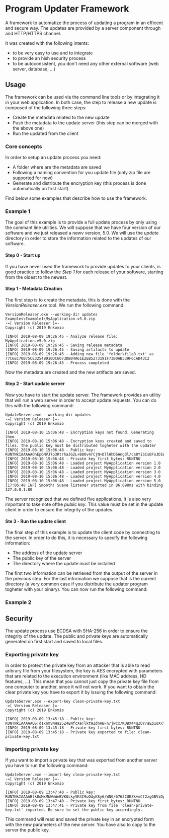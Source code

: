 # Program Updater Framework
A framework to automatize the process of updating a program in an efficent and secure way. The updates are provided by a server component through and HTTP/HTTPS channel.

It was created with the following intents: 

* to be very easy to use and to integrate 
* to provide an hish security process
* to be autoconsistent, you don't need any other external software (web server, database, ...)

## Usage

The framework can be used via the command line tools or by integrating it in your web application. In both case, the step to release a new update is composed of the following three steps:

* Create the metadata related to the new update
* Push the metadata to the update server (this step can be merged with the above one)
* Run the updated from the client

### Core concepts

In order to setup an update process you need:

* A folder where are the metadata are saved
* Following a naming convention for you update file (only zip file are supported for now)
* Generate and distribute the encryption key (this process is done automatically on first start)

Find below some examples that describe how to use the framework.

### Example 1

The goal of this example is to provide a full update process by only using the commant line utilities. We will suppose that we have four version of our software and we just released a newv version, 5.0. We will use the _update_ directory in order to store the information related to the updates of our software.

#### Step 0 - Start up

If you have never used the framework to provide updates to your clients, is good practice to follow the _Step 1_ for each release of your software, starting from the oldest to the newest.

#### Step 1 - Metadata Creation

The first step is to create the metadata, this is done with the _VersionReleaser.exe_ tool. We run the following command:

	VersionReleaser.exe --working-dir updates Examples\Example1\MyApplication.v5.0.zip
	-=[ Version Releaser ]=-
	Copyright (c) 2019 Enkomio

	[INFO] 2019-08-09 19:26:45 - Analyze release file: MyApplication.v5.0.zip
	[INFO] 2019-08-09 19:26:45 - Saving release metadata
	[INFO] 2019-08-09 19:26:45 - Saving artifacts to update
	[INFO] 2019-08-09 19:26:45 - Adding new file 'folder\file8.txt' as 77C6EC70B75CE3254B910DC6073DB04A61E2EB5273191F73B0AB539F6CAD43C2
	[INFO] 2019-08-09 19:26:45 - Process completed
	
Now the metadata are created and the new artifacts are saved.

#### Step 2 - Start update server

Now you have to start the update server. The framework provides an utility that will run a web server in order to accept update requests. You can do this with the following command:

	UpdateServer.exe --working-dir updates
	-=[ Version Releaser ]=-
	Copyright (c) 2019 Enkomio

	[INFO] 2019-08-10 15:06:48 - Encryption keys not found. Generating them
	[INFO] 2019-08-10 15:06:48 - Encryption keys created and saved to files. The public key must be distributed togheter with the updater
	[INFO] 2019-08-10 15:06:48 - Public key: RUNTNkIAAAAAOhEpGNVJ7p3RtrhaJG2L+B8Ov4rCjN+DllHhD6Ang3l/ca8YiSCsBFoJD1W0CRsUcbFX3hrEUTmuz7166Ao7e8IBOmLcB1YAPTzKbp5RlQBi4ghvi/pwQChWW5QkWIlZVevwJY1/ghZtfLmCnKZDCiv8pE75QG/lSARKf3otVZXXBKYBRbZMwyWtBUp/sCNS4Dq/0Syi8ssr3XUlpJatmnAguVfKHCe746eVy82alRnT3nepAopYdclFhKdGJxdEBgEd0JM=
	[INFO] 2019-08-10 15:06:48 - Private key first bytes: RUNTNU
	[INFO] 2019-08-10 15:06:48 - Loaded project MyApplication version 1.0
	[INFO] 2019-08-10 15:06:48 - Loaded project MyApplication version 2.0
	[INFO] 2019-08-10 15:06:48 - Loaded project MyApplication version 3.0
	[INFO] 2019-08-10 15:06:48 - Loaded project MyApplication version 4.0
	[INFO] 2019-08-10 15:06:48 - Loaded project MyApplication version 5.0
	[17:06:48 INF] Smooth! Suave listener started in 86.698ms with binding 127.0.0.1:80
	
The server recognized that we defined five applications. It is also very important to take note ofthe *public key*. This value must be set in the update client in order to ensure the integrity of the updates.

#### Ste 3 - Run the update client

The final step of this example is to update the client code by connecting to the server. In order to do this, it is necessary to specify the following information:

* The address of the update server
* The public key of the server
* The directory where the update must be installed

The first two information can be retrieved from the output of the server in the previous step. For the last information we suppose that is the current directory (a very common case if you distribute the updater program togheter with your binary). You can now run the following command:

### Example 2

## Security

The update process use ECDSA with SHA-256 in order to ensure the integrity of the update. The public and private keys are automatically generated on first start and saved to local files. 

### Exporting private key

In order to protect the private key from an attacker that is able to read aribrary file from your filesystem, the key is AES encrypted with parameters that are related to the execution environment (like MAC address, HD features, ...). This mean that you cannot just copy the private key file from one computer to another, since it will not work. If you want to obtain the clear private key you have to export it by issuing the following command:

	UpdateServer.exe --export-key clean-private-key.txt
	-=[ Version Releaser ]=-
	Copyright (c) 2019 Enkomio

	[INFO] 2019-08-09 13:45:18 - Public key: RUNTNkIAAAAAQSTd1xnmvNHa25Z4ENfcXeTlktWZdnABFn/jwcx/KOBX44qZOY/aEp1oXxfhcXZX26Uy5c2P1FZlu5yswPAgqxUBXpxjSyCSYnyKODNpLw0sEqD+L3xcJLIv/3s4vgFaCwIDNiqqn8WWahvsYsu0o41IgMYwjOO4QhsL16Xai+beAEEBBRoWkZJSZR+vB7Vi/Trw7C5kNsPwy5TxK9Fd+ibyrAyewvftI1SWAcEO6OIh9G+bSEkXDPoS77faGYMotbcKhQU=
	[INFO] 2019-08-09 13:45:18 - Private key first bytes: RUNTNU
	[INFO] 2019-08-09 13:45:18 - Private key exported to file: clean-private-key.txt
  
### Importing private key

If you want to import a private key that was exported from another server you have to run the following command:

	UpdateServer.exe --import-key clean-private-key.txt
	-=[ Version Releaser ]=-
	Copyright (c) 2019 Enkomio

	[INFO] 2019-08-09 13:47:40 - Public key: RUNTNkIAAAABtk8oMxMbWwWeBVKGckyVK4C9oOdyKSy6/WNG/6763CUEZk+mCf2zgGBViDpPu2N/Crh99rDK2WGsE2b9nYqaq7AA7caRHqcPLXns+aPqjk1teFI9c9+QnU78WOrd2UMKF3CuD2xccvjKATon+3GHBWeJtqZNvXSu8blWmFENmkIMS60BXl2pXb7fPuTXRaSyj6Dtb/IY4CY2rftroIJx1B3g28UHs0cVXWK+pi/DOkWJMb4EspodK9caIjwLxwf1HF3LnVc=
	[INFO] 2019-08-09 13:47:40 - Private key first bytes: RUNTNU
	[INFO] 2019-08-09 13:47:41 - Private key from file 'clean-private-key.txt' imported. Be sure to set the public key accordingly.
  
This command will read and saved the private key in an encrypted form with the new parameters of the new server. You have also to copy to the server the public key.
